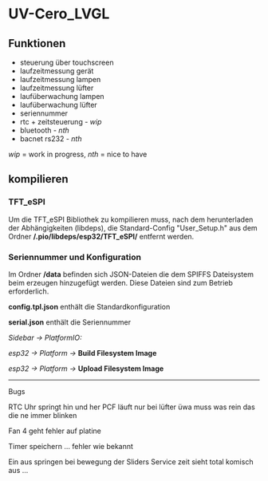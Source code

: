 # UV-Cero_LVGL

## Funktionen

* steuerung über touchscreen
* laufzeitmessung gerät
* laufzeitmessung lampen
* laufzeitmessung lüfter
* laufüberwachung lampen
* laufüberwachung lüfter
* seriennummer
* rtc + zeitsteuerung - *wip*
* bluetooth - *nth*
* bacnet rs232 - *nth*

*wip* = work in progress, *nth* = nice to have

## kompilieren

### TFT_eSPI

Um die TFT_eSPI Bibliothek zu kompilieren muss, nach dem herunterladen der Abhängigkeiten (libdeps), die Standard-Config "User_Setup.h" aus dem Ordner **/.pio/libdeps/esp32/TFT_eSPI/** entfernt werden.

### Seriennummer und Konfiguration

Im Ordner **/data** befinden sich JSON-Dateien die dem SPIFFS Dateisystem beim erzeugen hinzugefügt werden. Diese Dateien sind zum Betrieb erforderlich.

**config.tpl.json** enthält die Standardkonfiguration

**serial.json** enthält die Seriennummer

*Sidebar -> PlatformIO:*

*esp32 -> Platform ->* **Build Filesystem Image**

*esp32 -> Platform ->* **Upload Filesystem Image**



---------------------------------------------------------------------------------------------------------------------------------------------------------------------

Bugs 

RTC Uhr springt hin und her 
PCF läuft nur bei lüfter üwa muss was rein das die ne immer blinken 

Fan 4 geht fehler auf platine 

Timer speichern ... fehler wie bekannt 

Ein aus springen bei bewegung der Sliders 
Service zeit sieht total komisch aus ... 




